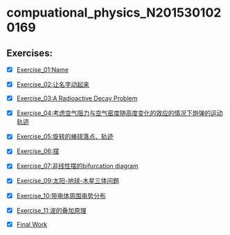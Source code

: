 # compuational_physics_N2015301020169
## Exercises:
-  [x] [Exercise_01:Name](https://github.com/napochi/compuational_physics_N2015301020169/blob/master/name.py)

-  [x] [Exercise_02:让名字动起来](https://www.zybuluo.com/napochi/note/891684)

-  [x] [Exercise_03:A Radioactive Decay Problem](https://www.zybuluo.com/napochi/note/903064)

-  [x] [Exercise_04:考虑空气阻力与空气密度随高度变化的效应的情况下炮弹的运动轨迹](https://www.zybuluo.com/napochi/note/914260)

-  [x] [Exercise_05:旋转的棒球落点、轨迹](https://www.zybuluo.com/napochi/note/922140)

-  [x] [Exercise_06:摆](https://www.zybuluo.com/napochi/note/930455)

-  [x] [Exercise_07:非线性摆的bifurcation diagram](https://www.zybuluo.com/napochi/note/938927)

-  [x] [Exercise_09:太阳-地球-木星三体问题](https://www.zybuluo.com/napochi/note/971473)

-  [x] [Exercise_10:带电体周围电势分布](https://www.zybuluo.com/napochi/note/979439)

-  [x] [Exercise_11:波的叠加原理](https://www.zybuluo.com/napochi/note/987788)

-  [x] [Final Work](https://github.com/napochi/compuational_physics_N2015301020169/blob/master/%E7%94%A8%E8%AE%A1%E7%AE%97%E6%9C%BA%E7%A8%8B%E5%BA%8F%E8%AE%A1%E7%AE%97%E4%B8%89%E7%BB%B4%E9%9A%8F%E6%9C%BA%E6%BC%AB%E6%AD%A5.pdf)
